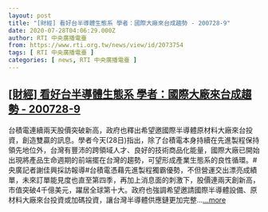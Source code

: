 ```yaml
---
layout: post
title: "[財經] 看好台半導體生態系 學者：國際大廠來台成趨勢 - 200728-9"
date: 2020-07-28T04:06:29.000Z
author: RTI 中央廣播電臺
from: https://www.rti.org.tw/news/view/id/2073754
tags: [ RTI 中央廣播電臺 ]
categories: [ news, RTI 中央廣播電臺 ]
---
```

<!--1595909189000-->
[[財經] 看好台半導體生態系 學者：國際大廠來台成趨勢 - 200728-9](https://www.rti.org.tw/news/view/id/2073754)
------

<div>
台積電連續兩天股價突破新高，政府也釋出希望邀國際半導體原材料大廠來台投資，創造雙贏的訊息。學者今天(28日)指出，除了台積電本身持續在先進製程保持領先地位外，台灣有豐沛的跨領域人才、良好的技術商品化能量，國際大廠已開始出現將產品生命週期的前端擺在台灣的趨勢，可望形成產業生態系的良性循環。#央廣記者謝佳興採訪報導#台積電憑藉先進製程獨霸優勢，不但營運交出漂亮成績單，未來訂單能見度也直至第四季，再加上消息面的刺激下，股價連兩天創新高，市值突破4千億美元，躍居全球第十大。政府也強調希望邀請國際半導體設備、原材料大廠來台投資或加碼投資，讓台灣半導體供應鏈更加完整...<a target="_blank" href="https://www.rti.org.tw/news/view/id/2073754">...more</a>
</div>
